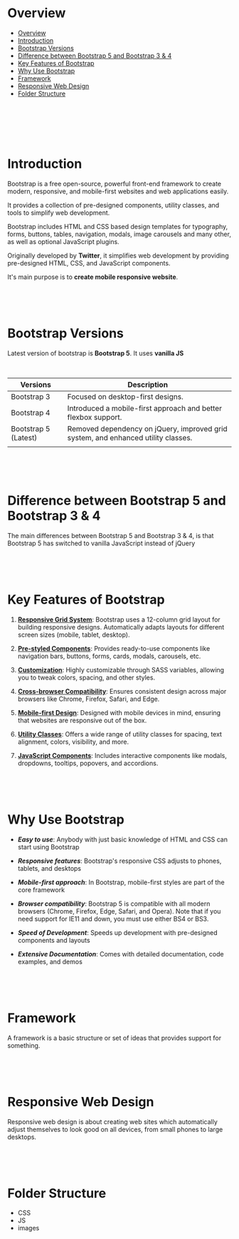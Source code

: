 # Overview

- [Overview](#overview)
- [Introduction](#introduction)
- [Bootstrap Versions](#bootstrap-versions)
- [Difference between Bootstrap 5 and Bootstrap 3 \& 4](#difference-between-bootstrap-5-and-bootstrap-3--4)
- [Key Features of Bootstrap](#key-features-of-bootstrap)
- [Why Use Bootstrap](#why-use-bootstrap)
- [Framework](#framework)
- [Responsive Web Design](#responsive-web-design)
- [Folder Structure](#folder-structure)

&nbsp;

&nbsp;

&nbsp;

# Introduction

Bootstrap is a free open-source, powerful front-end framework to create modern, responsive, and mobile-first websites and web applications easily.

It provides a collection of pre-designed components, utility classes, and tools to simplify web development.

Bootstrap includes HTML and CSS based design templates for typography, forms, buttons, tables, navigation, modals, image carousels and many other, as well as optional JavaScript plugins.

Originally developed by **Twitter**, it simplifies web development by providing pre-designed HTML, CSS, and JavaScript components.

It's main purpose is to **create mobile responsive website**.

&nbsp;

&nbsp;

# Bootstrap Versions

Latest version of bootstrap is **Bootstrap 5**. It uses **vanilla JS**

&nbsp;

| Versions             | Description                                                                       |
| -------------------- | --------------------------------------------------------------------------------- |
| Bootstrap 3          | Focused on desktop-first designs.                                                 |
| Bootstrap 4          | Introduced a mobile-first approach and better flexbox support.                    |
| Bootstrap 5 (Latest) | Removed dependency on jQuery, improved grid system, and enhanced utility classes. |
|                      |                                                                                   |

&nbsp;

&nbsp;

# Difference between Bootstrap 5 and Bootstrap 3 & 4

The main differences between Bootstrap 5 and Bootstrap 3 & 4, is that Bootstrap 5 has switched to vanilla JavaScript instead of jQuery

&nbsp;

&nbsp;

# Key Features of Bootstrap

1. <u>**Responsive Grid System**</u>: Bootstrap uses a 12-column grid layout for building responsive designs.
   Automatically adapts layouts for different screen sizes (mobile, tablet, desktop).

2. <u>**Pre-styled Components**</u>: Provides ready-to-use components like navigation bars, buttons, forms, cards, modals, carousels, etc.

3. <u>**Customization**</u>: Highly customizable through SASS variables, allowing you to tweak colors, spacing, and other styles.

4. <u>**Cross-browser Compatibility**</u>: Ensures consistent design across major browsers like Chrome, Firefox, Safari, and Edge.

5. <u>**Mobile-first Design**</u>: Designed with mobile devices in mind, ensuring that websites are responsive out of the box.

6. <u>**Utility Classes**</u>: Offers a wide range of utility classes for spacing, text alignment, colors, visibility, and more.

7. <u>**JavaScript Components**</u>: Includes interactive components like modals, dropdowns, tooltips, popovers, and accordions.

&nbsp;

&nbsp;

# Why Use Bootstrap

- **_Easy to use_**: Anybody with just basic knowledge of HTML and CSS can start using Bootstrap

- **_Responsive features_**: Bootstrap's responsive CSS adjusts to phones, tablets, and desktops

- **_Mobile-first approach_**: In Bootstrap, mobile-first styles are part of the core framework

- **_Browser compatibility_**: Bootstrap 5 is compatible with all modern browsers (Chrome, Firefox, Edge, Safari, and Opera). Note that if you need support for IE11 and down, you must use either BS4 or BS3.

- **_Speed of Development_**: Speeds up development with pre-designed components and layouts

- **_Extensive Documentation_**: Comes with detailed documentation, code examples, and demos

&nbsp;

&nbsp;

# Framework

A framework is a basic structure or set of ideas that provides support for something.

&nbsp;

&nbsp;

# Responsive Web Design

Responsive web design is about creating web sites which automatically adjust themselves to look good on all devices, from small phones to large desktops.

&nbsp;

&nbsp;

# Folder Structure

- CSS
- JS
- images

&nbsp;

&nbsp;
